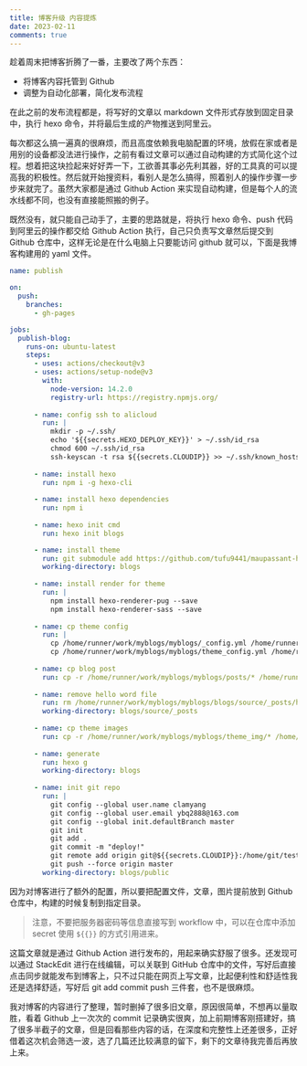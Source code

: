 ```yaml
---
title: 博客升级 内容提炼
date: 2023-02-11
comments: true
---
```


趁着周末把博客折腾了一番，主要改了两个东西：

- 将博客内容托管到 Github
- 调整为自动化部署，简化发布流程

<!--more-->

在此之前的发布流程都是，将写好的文章以 markdown 文件形式存放到固定目录中，执行 hexo 命令，并将最后生成的产物推送到阿里云。

每次都这么搞一遍真的很麻烦，而且高度依赖我电脑配置的环境，放假在家或者是用别的设备都没法进行操作，之前有看过文章可以通过自动构建的方式简化这个过程。想着把这块捡起来好好弄一下，工欲善其事必先利其器，好的工具真的可以提高我的积极性。然后就开始搜资料，看别人是怎么搞得，照着别人的操作步骤一步步来就完了。虽然大家都是通过 Github Action 来实现自动构建，但是每个人的流水线都不同，也没有直接能照搬的例子。

既然没有，就只能自己动手了，主要的思路就是，将执行 hexo 命令、push 代码到阿里云的操作都交给 Github Action 执行，自己只负责写文章然后提交到 Github 仓库中，这样无论是在什么电脑上只要能访问 github 就可以，下面是我博客构建用的 yaml 文件。

```yaml
name: publish

on:
  push:
    branches:
      - gh-pages

jobs:
  publish-blog:
    runs-on: ubuntu-latest
    steps:
      - uses: actions/checkout@v3
      - uses: actions/setup-node@v3
        with:
          node-version: 14.2.0
          registry-url: https://registry.npmjs.org/
          
      - name: config ssh to alicloud
        run: |
          mkdir -p ~/.ssh/
          echo '${{secrets.HEXO_DEPLOY_KEY}}' > ~/.ssh/id_rsa
          chmod 600 ~/.ssh/id_rsa
          ssh-keyscan -t rsa ${{secrets.CLOUDIP}} >> ~/.ssh/known_hosts
          
      - name: install hexo
        run: npm i -g hexo-cli
        
      - name: install hexo dependencies
        run: npm i
        
      - name: hexo init cmd
        run: hexo init blogs

      - name: install theme
        run: git submodule add https://github.com/tufu9441/maupassant-hexo.git themes/maupassant
        working-directory: blogs
      
      - name: install render for theme
        run: |
          npm install hexo-renderer-pug --save
          npm install hexo-renderer-sass --save
          
      - name: cp theme config
        run: |
          cp /home/runner/work/myblogs/myblogs/_config.yml /home/runner/work/myblogs/myblogs/blogs/_config.yml
          cp /home/runner/work/myblogs/myblogs/theme_config.yml /home/runner/work/myblogs/myblogs/blogs/themes/maupassant/_config.yml
        
      - name: cp blog post
        run: cp -r /home/runner/work/myblogs/myblogs/posts/* /home/runner/work/myblogs/myblogs/blogs/source/
                
      - name: remove hello word file
        run: rm /home/runner/work/myblogs/myblogs/blogs/source/_posts/hello-world.md
        working-directory: blogs/source/_posts
        
      - name: cp theme images
        run: cp -r /home/runner/work/myblogs/myblogs/theme_img/* /home/runner/work/myblogs/myblogs/blogs/themes/maupassant/source/
      
      - name: generate
        run: hexo g
        working-directory: blogs
        
      - name: init git repo
        run: |
          git config --global user.name clamyang
          git config --global user.email ybq2888@163.com
          git config --global init.defaultBranch master
          git init
          git add .
          git commit -m "deploy!"
          git remote add origin git@${{secrets.CLOUDIP}}:/home/git/test.git
          git push --force origin master
        working-directory: blogs/public

```

因为对博客进行了额外的配置，所以要把配置文件，文章，图片提前放到 Github 仓库中，构建的时候复制到指定目录。

> 注意，不要把服务器密码等信息直接写到 workflow 中，可以在仓库中添加 secret 使用 `${{}}` 的方式引用进来。

这篇文章就是通过 Github Action 进行发布的，用起来确实舒服了很多。还发现可以通过 StackEdit 进行在线编辑，可以关联到 GitHub 仓库中的文件，写好后直接点击同步就能发布到博客上，只不过只能在网页上写文章，比起便利性和舒适性我还是选择舒适，写好后 git add commit push  三件套，也不是很麻烦。

我对博客的内容进行了整理，暂时删掉了很多旧文章，原因很简单，不想再以量取胜，看着 Github 上一次次的 commit 记录确实很爽，加上前期博客刚搭建好，搞了很多半截子的文章，但是回看那些内容的话，在深度和完整性上还差很多，正好借着这次机会筛选一波，选了几篇还比较满意的留下，剩下的文章待我完善后再放上来。



